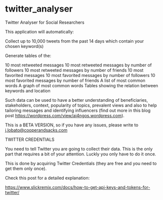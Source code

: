 # twitter_analyser
Twitter Analyser for Social Researchers

This application will automatically:

Collect up to 10,000 tweets from the past 14 days which contain your chosen keyword(s)

Generate tables of the: 

10 most retweeted messages 
10 most retweeted messages by number of followers 
10 most retweeted messages by number of friends 
10 most favorited messages 10 most favorited messages by number of followers 
10 most favorited messages by number of friends 
A list of most common words 
A graph of most common words 
Tables showing the relation between keywords and location

Such data can be used to have a better understanding of beneficiaries, stakeholders, context, popularity of topics, prevalent views and also to help tailoring messages and identifying influencers (find out more in this blog post https://wordpress.com/view/ai4ngos.wordpress.com).

This is a BETA VERSION, so if you have any issues, please write to j.lobato@cooperandsacks.com


TWITTER CREDENTIALS

You need to tell Twitter you are going to collect their data. This is the only part that requires a bit of your attention. Luckly you only have to do it once.

This is done by acquiring Twitter Credentials (they are free and you need to get them only once).

Check this post for a detailed explanation:

https://www.slickremix.com/docs/how-to-get-api-keys-and-tokens-for-twitter/
